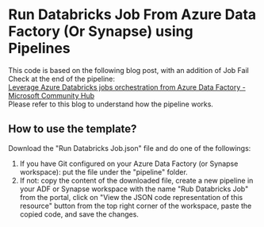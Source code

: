 # Run Databricks Job From Azure Data Factory (Or Synapse) using Pipelines

This code is based on the following blog post, with an addition of Job Fail Check at the end of the pipeline:<br>
[Leverage Azure Databricks jobs orchestration from Azure Data Factory - Microsoft Community Hub](https://techcommunity.microsoft.com/t5/analytics-on-azure-blog/leverage-azure-databricks-jobs-orchestration-from-azure-data/ba-p/3123862)<br>
Please refer to this blog to understand how the pipeline works.

## How to use the template?
Download the "Run Databricks Job.json" file and do one of the followings:
1. If you have Git configured on your Azure Data Factory (or Synapse workspace): put the file under the "pipeline" folder.
2. If not: copy the content of the downloaded file, create a new pipeline in your ADF or Synapse workspace with the name "Rub Databricks Job" from the portal, click on "View the JSON code representation of this resource" button from the top right corner of the workspace, paste the copied code, and save the changes.
